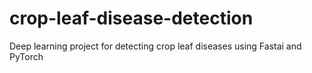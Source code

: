 # crop-leaf-disease-detection
Deep learning project for detecting crop leaf diseases using Fastai and PyTorch
